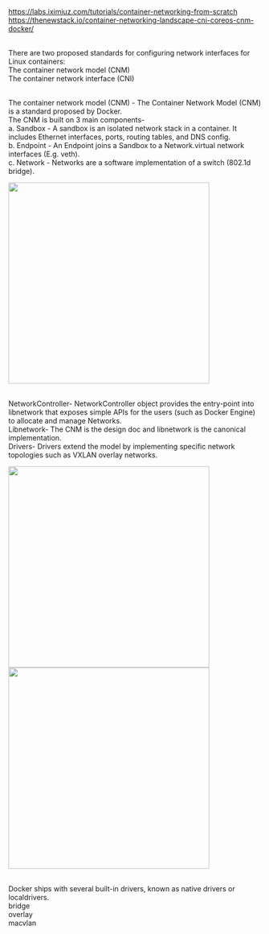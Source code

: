 https://labs.iximiuz.com/tutorials/container-networking-from-scratch
https://thenewstack.io/container-networking-landscape-cni-coreos-cnm-docker/


</br>There are two proposed standards for configuring network interfaces for Linux containers:
  </br>The container network model (CNM) 
  </br>The container network interface (CNI)

</br>The container network model (CNM) - The Container Network Model (CNM) is a standard proposed by Docker.
  </br>The CNM is built on 3 main components-
  </br> a. Sandbox - A sandbox is an isolated network stack in a container. It includes Ethernet interfaces, ports, routing tables, and DNS config.
  </br> b. Endpoint - An Endpoint joins a Sandbox to a Network.virtual network interfaces (E.g. veth). 
  </br> c. Network - Networks are a software implementation of a switch (802.1d bridge).
  
<img src="https://github.com/user-attachments/assets/191cf229-fb09-4fce-9eee-114b3203ded0" width="400">

  </br> NetworkController- NetworkController object provides the entry-point into libnetwork that exposes simple APIs for the users (such as Docker Engine) to allocate and manage Networks.
 </br> Libnetwork- The CNM is the design doc and libnetwork is the canonical implementation.
 </br> Drivers- Drivers extend the model by implementing specific network topologies such as VXLAN overlay networks.

<img src="https://github.com/user-attachments/assets/3a3fe48c-968e-4660-aa4a-b01aea24523a" width="400">
<img src="https://github.com/user-attachments/assets/82357dc6-c82e-48dc-8179-5873a7bf918d" width="400">

 </br>Docker ships with several built-in drivers, known as native drivers or localdrivers. 
 </br>bridge 
 </br>overlay
 </br>macvlan 

